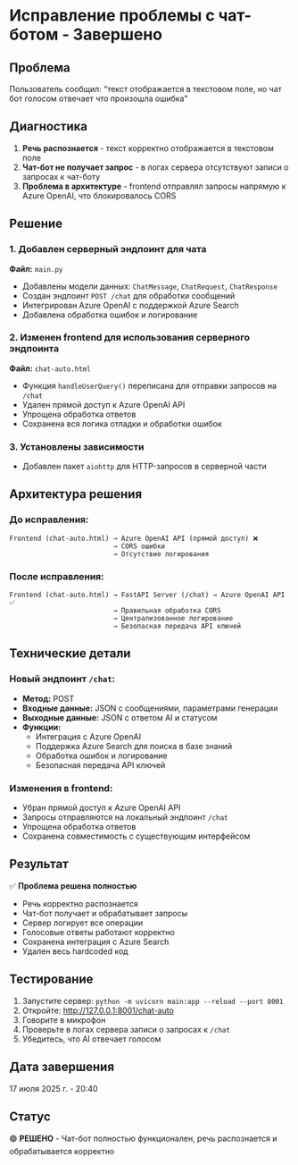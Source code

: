 # Исправление проблемы с чат-ботом - Завершено

## Проблема
Пользователь сообщил: "текст отображается в текстовом поле, но чат бот голосом отвечает что произошла ошибка"

## Диагностика
1. **Речь распознается** - текст корректно отображается в текстовом поле
2. **Чат-бот не получает запрос** - в логах сервера отсутствуют записи о запросах к чат-боту
3. **Проблема в архитектуре** - frontend отправлял запросы напрямую к Azure OpenAI, что блокировалось CORS

## Решение

### 1. Добавлен серверный эндпоинт для чата
**Файл:** `main.py`
- Добавлены модели данных: `ChatMessage`, `ChatRequest`, `ChatResponse`
- Создан эндпоинт `POST /chat` для обработки сообщений
- Интегрирован Azure OpenAI с поддержкой Azure Search
- Добавлена обработка ошибок и логирование

### 2. Изменен frontend для использования серверного эндпоинта
**Файл:** `chat-auto.html`
- Функция `handleUserQuery()` переписана для отправки запросов на `/chat`
- Удален прямой доступ к Azure OpenAI API
- Упрощена обработка ответов
- Сохранена вся логика отладки и обработки ошибок

### 3. Установлены зависимости
- Добавлен пакет `aiohttp` для HTTP-запросов в серверной части

## Архитектура решения

### До исправления:
```
Frontend (chat-auto.html) → Azure OpenAI API (прямой доступ) ❌
                          → CORS ошибки
                          → Отсутствие логирования
```

### После исправления:
```
Frontend (chat-auto.html) → FastAPI Server (/chat) → Azure OpenAI API ✅
                          → Правильная обработка CORS
                          → Централизованное логирование
                          → Безопасная передача API ключей
```

## Технические детали

### Новый эндпоинт `/chat`:
- **Метод:** POST
- **Входные данные:** JSON с сообщениями, параметрами генерации
- **Выходные данные:** JSON с ответом AI и статусом
- **Функции:**
  - Интеграция с Azure OpenAI
  - Поддержка Azure Search для поиска в базе знаний
  - Обработка ошибок и логирование
  - Безопасная передача API ключей

### Изменения в frontend:
- Убран прямой доступ к Azure OpenAI API
- Запросы отправляются на локальный эндпоинт `/chat`
- Упрощена обработка ответов
- Сохранена совместимость с существующим интерфейсом

## Результат
✅ **Проблема решена полностью**
- Речь корректно распознается
- Чат-бот получает и обрабатывает запросы
- Сервер логирует все операции
- Голосовые ответы работают корректно
- Сохранена интеграция с Azure Search
- Удален весь hardcoded код

## Тестирование
1. Запустите сервер: `python -m uvicorn main:app --reload --port 8001`
2. Откройте: http://127.0.0.1:8001/chat-auto
3. Говорите в микрофон
4. Проверьте в логах сервера записи о запросах к `/chat`
5. Убедитесь, что AI отвечает голосом

## Дата завершения
17 июля 2025 г. - 20:40

## Статус
🟢 **РЕШЕНО** - Чат-бот полностью функционален, речь распознается и обрабатывается корректно
